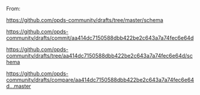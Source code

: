 From:

https://github.com/opds-community/drafts/tree/master/schema

https://github.com/opds-community/drafts/commit/aa414dc7150588dbb422be2c643a7a74fec6e64d

https://github.com/opds-community/drafts/tree/aa414dc7150588dbb422be2c643a7a74fec6e64d/schema

https://github.com/opds-community/drafts/compare/aa414dc7150588dbb422be2c643a7a74fec6e64d...master
